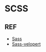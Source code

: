 # SCSS


## REF
- [Sass](https://react.vlpt.us/styling/01-sass.html)
- [Sass-velopert](https://velopert.com/1712)